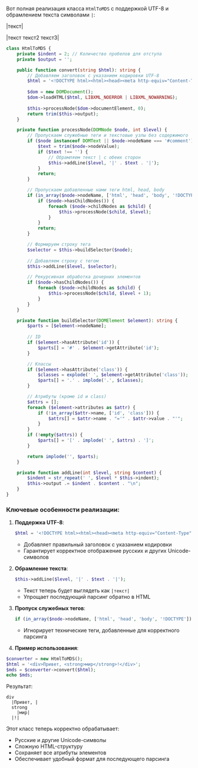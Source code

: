 Вот полная реализация класса `HtmlToMDS` с поддержкой UTF-8 и обрамлением текста символами `|`:

|текст|

|текст
    текст2
  текст3|
  
```php
class HtmlToMDS {
    private $indent = 2; // Количество пробелов для отступа
    private $output = '';

    public function convert(string $html): string {
        // Добавляем заголовок с указанием кодировки UTF-8
        $html = '<!DOCTYPE html><html><head><meta http-equiv="Content-Type" content="text/html; charset=utf-8"></head><body>' . $html . '</body></html>';
        
        $dom = new DOMDocument();
        $dom->loadHTML($html, LIBXML_NOERROR | LIBXML_NOWARNING);
        
        $this->processNode($dom->documentElement, 0);
        return trim($this->output);
    }

    private function processNode(DOMNode $node, int $level) {
        // Пропускаем служебные теги и текстовые узлы без содержимого
        if ($node instanceof DOMText || $node->nodeName === '#comment') {
            $text = trim($node->nodeValue);
            if ($text !== '') {
                // Обрамляем текст | с обеих сторон
                $this->addLine($level, '|' . $text . '|');
            }
            return;
        }

        // Пропускаем добавленные нами теги html, head, body
        if (in_array($node->nodeName, ['html', 'head', 'body', '!DOCTYPE'])) {
            if ($node->hasChildNodes()) {
                foreach ($node->childNodes as $child) {
                    $this->processNode($child, $level);
                }
            }
            return;
        }

        // Формируем строку тега
        $selector = $this->buildSelector($node);
        
        // Добавляем строку с тегом
        $this->addLine($level, $selector);

        // Рекурсивная обработка дочерних элементов
        if ($node->hasChildNodes()) {
            foreach ($node->childNodes as $child) {
                $this->processNode($child, $level + 1);
            }
        }
    }

    private function buildSelector(DOMElement $element): string {
        $parts = [$element->nodeName];
        
        // ID
        if ($element->hasAttribute('id')) {
            $parts[] = '#' . $element->getAttribute('id');
        }

        // Классы
        if ($element->hasAttribute('class')) {
            $classes = explode(' ', $element->getAttribute('class'));
            $parts[] = '.' . implode('.', $classes);
        }

        // Атрибуты (кроме id и class)
        $attrs = [];
        foreach ($element->attributes as $attr) {
            if (!in_array($attr->name, ['id', 'class'])) {
                $attrs[] = $attr->name . "='" . $attr->value . "'";
            }
        }
        if (!empty($attrs)) {
            $parts[] = '[' . implode(' ', $attrs) . ']';
        }

        return implode('', $parts);
    }

    private function addLine(int $level, string $content) {
        $indent = str_repeat(' ', $level * $this->indent);
        $this->output .= $indent . $content . "\n";
    }
}
```

### Ключевые особенности реализации:

1. **Поддержка UTF-8**:
   ```php
   $html = '<!DOCTYPE html><html><head><meta http-equiv="Content-Type" content="text/html; charset=utf-8"></head><body>' . $html . '</body></html>';
   ```
   - Добавляет правильный заголовок с указанием кодировки
   - Гарантирует корректное отображение русских и других Unicode-символов

2. **Обрамление текста**:
   ```php
   $this->addLine($level, '|' . $text . '|');
   ```
   - Текст теперь будет выглядеть как `|текст|`
   - Упрощает последующий парсинг обратно в HTML

3. **Пропуск служебных тегов**:
   ```php
   if (in_array($node->nodeName, ['html', 'head', 'body', '!DOCTYPE']))
   ```
   - Игнорирует технические теги, добавленные для корректного парсинга

4. **Пример использования**:
```php
$converter = new HtmlToMDS();
$html = '<div>Привет, <strong>мир</strong>!</div>';
$mds = $converter->convert($html);
echo $mds;
```

Результат:
```
div
  |Привет, |
  strong
    |мир|
  |!|
```

Этот класс теперь корректно обрабатывает:
- Русские и другие Unicode-символы
- Сложную HTML-структуру
- Сохраняет все атрибуты элементов
- Обеспечивает удобный формат для последующего парсинга
